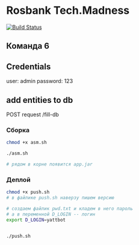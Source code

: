 # Rosbank Tech.Madness
[![Build Status](https://travis-ci.org/testbgg/homyak.svg?branch=master)](https://travis-ci.org/testbgg/homyak)

## Команда 6


## Credentials

user: admin
password: 123



## add entities to db
POST request /fill-db



### Сборка 
```bash
chmod +x asm.sh

./asm.sh

# рядом в корне появится app.jar
```

### Деплой
```bash
chmod +x push.sh
# в файлике push.sh наверзу пишем версию

# создаем файлик pwd.txt и кладем в него пароль
# а в переменной D_LOGIN -- логин
export D_LOGIN=yattbot


./push.sh
```